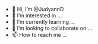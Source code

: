 - 👋 Hi, I’m @JudyannD
- 👀 I’m interested in ...
- 🌱 I’m currently learning ...
- 💞️ I’m looking to collaborate on ...
- 📫 How to reach me ...

<!---
JudyannD/JudyannD is a ✨ special ✨ repository because its `README.md` (this file) appears on your GitHub profile.
You can click the Preview link to take a look at your changes.
--->
